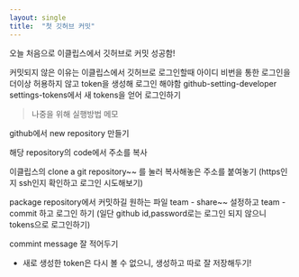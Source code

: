 ```yaml
---
layout: single
title:  "첫 깃허브 커밋"
---
```


오늘 처음으로 이클립스에서 깃허브로 커밋 성공함!

커밋되지 않은 이유는 이클립스에서 깃허브로 로그인할때 아이디 비번을 통한 로그인을 더이상 허용하지 않고 token을 생성해 로그인 해야함
github-setting-developer settings-tokens에서 새 tokens을 얻어 로그인하기

> 나중을 위해 실행방법 메모


github에서 new repository 만들기 <br>
  
해당 repository의 code에서 주소를 복사 <br>
  
이클립스의 clone a git repository~~ 를 눌러 복사해놓은 주소를 붙여놓기 (https인지 ssh인지 확인하고 로그인 시도해보기)<br>
  
package repository에서 커밋하길 원하는 파일 team - share~~ 설정하고 team - commit 하고 로그인 하기 (일단 github id,password로는 로그인 되지 않으니 tokens으로 로그인하기)<br>

commint message 잘 적어두기


* 새로 생성한 token은 다시 볼 수 없으니, 생성하고 따로 잘 저장해두기!

